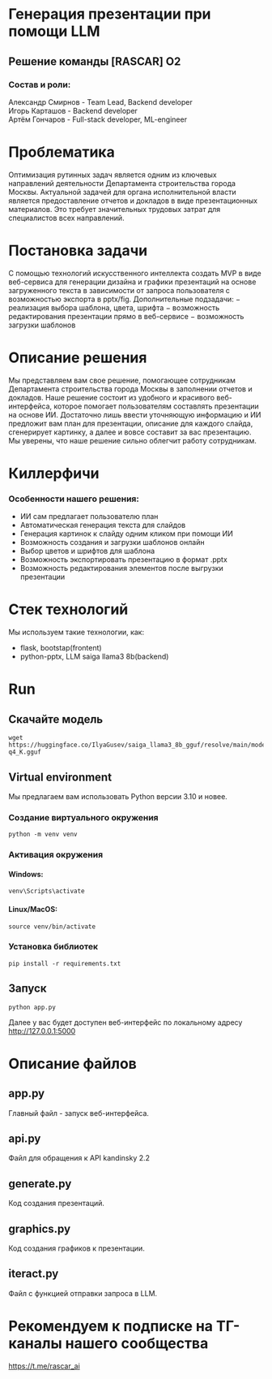 # Генерация презентации при помощи LLM

## Решение команды [RASCAR] O2
### Состав и роли:
Александр Смирнов - Team Lead, Backend developer\
Игорь Карташов - Backend developer\
Артём Гончаров - Full-stack developer, ML-engineer


# Проблематика

Оптимизация рутинных задач является одним из ключевых направлений деятельности Департамента
строительства города Москвы.
Актуальной задачей для органа исполнительной власти является предоставление отчетов и докладов
в виде презентационных материалов. Это требует значительных трудовых затрат для специалистов
всех направлений.

# Постановка задачи

С помощью технологий искусственного интеллекта
создать MVP в виде веб-сервиса для генерации
дизайна и графики презентаций на основе
загруженного текста в зависимости от запроса
пользователя с возможностью экспорта в pptx/fig.
Дополнительные подзадачи:
− реализация выбора шаблона, цвета, шрифта
− возможность редактирования презентации
прямо в веб-сервисе
− возможность загрузки шаблонов

# Описание решения

Мы представляем вам свое решение, помогающее сотрудникам Департамента строительства города Москвы в заполнении отчетов и докладов. Наше решение состоит из удобного и красивого веб-интерфейса, которое помогает пользователям составлять презентации на основе ИИ. Достаточно лишь ввести уточняющую информацию и ИИ предложит вам план для презентации, описание для каждого слайда, сгенерирует картинку, а далее и вовсе составит за вас презентацию. Мы уверены, что наше решение сильно облегчит работу сотрудникам.

# Киллерфичи

### Особенности нашего решения:

- ИИ сам предлагает пользователю план
- Автоматическая генерация текста для слайдов
- Генерация картинок к слайду одним кликом при помощи ИИ
- Возможность создания и загрузки шаблонов онлайн
- Выбор цветов и шрифтов для шаблона
- Возможность экспортировать презентацию в формат .pptx
- Возможность редактирования элементов после выгрузки презентации


# Стек технологий

Мы используем такие технологии, как:
- flask, bootstap(frontent)
- python-pptx, LLM saiga llama3 8b(backend)

# Run


## Скачайте модель
```
wget https://huggingface.co/IlyaGusev/saiga_llama3_8b_gguf/resolve/main/model-q4_K.gguf
```

## Virtual environment

Мы предлагаем вам использовать Python версии 3.10 и новее.

### Создание виртуального окружения
```
python -m venv venv
```
### Активация окружения

#### Windows:
```
venv\Scripts\activate
```
#### Linux/MacOS:
```
source venv/bin/activate
```

### Установка библиотек

```
pip install -r requirements.txt
```

## Запуск

```
python app.py
```

Далее у вас будет доступен веб-интерфейс по локальному адресу http://127.0.0.1:5000


# Описание файлов

## app.py

Главный файл - запуск веб-интерфейса.

## api.py

Файл для обращения к API kandinsky 2.2

## generate.py

Код создания презентаций.

## graphics.py

Код создания графиков к презентации.

## iteract.py

Файл с функцией отправки запроса в LLM.

# Рекомендуем к подписке на ТГ-каналы нашего сообщества

https://t.me/rascar_ai
